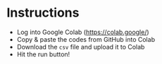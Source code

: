 # Instructions

- Log into Google Colab (https://colab.google/)
- Copy & paste the codes from GitHub into Colab
- Download the `csv` file and upload it to Colab
- Hit the run button!
